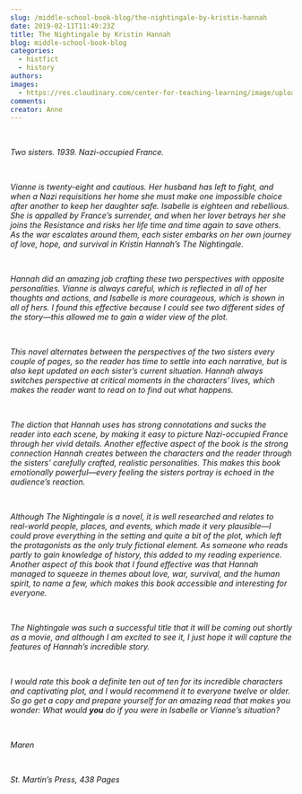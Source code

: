 ```yaml
---
slug: /middle-school-book-blog/the-nightingale-by-kristin-hannah
date: 2019-02-11T11:49:23Z
title: The Nightingale by Kristin Hannah
blog: middle-school-book-blog
categories:
  - histfict
  - history
authors:
images:
  - https://res.cloudinary.com/center-for-teaching-learning/image/upload/v1659658273/The-Nightingale.jpg.jpg
comments:
creator: Anne
---
```


<div class="wp-block-image"><figure class="alignleft is-resized"/></div>
<!-- /wp:image --><br /><!-- wp:paragraph -->
<p><em>Two sisters. 1939. Nazi-occupied France. </em><em/></p>
<!-- /wp:paragraph --><br /><!-- wp:paragraph -->
<p>Vianne is
twenty-eight and cautious. Her husband has left to fight, and when a Nazi
requisitions her home she must make one impossible choice after another to keep
her daughter safe. Isabelle is eighteen and rebellious. She is appalled by
France’s surrender, and when her lover betrays her she joins the Resistance and
risks her life time and time again to save others. As the war escalates around
them, each sister embarks on her own journey of love, hope, and survival in
Kristin Hannah’s <em>The Nightingale.</em></p>
<!-- /wp:paragraph --><br /><!-- wp:paragraph -->
<p>Hannah did an
amazing job crafting these two perspectives with opposite personalities. Vianne
is always careful, which is reflected in all of her thoughts and actions, and
Isabelle is more courageous, which is shown in all of hers. I found this
effective because I could see two different sides of the story—this allowed me to
gain a wider view of the plot.</p>
<!-- /wp:paragraph --><br /><!-- wp:paragraph -->
<p>This novel
alternates between the perspectives of the two sisters every couple of pages,
so the reader has time to settle into each narrative, but is also kept updated
on each sister’s current situation. Hannah always switches perspective at critical
moments in the characters’ lives, which makes the reader want to read on to
find out what happens. </p>
<!-- /wp:paragraph --><br /><!-- wp:paragraph -->
<p>The diction that Hannah uses has strong connotations and sucks the reader into each scene, by making it easy to picture Nazi-occupied France through her vivid details. Another effective aspect of the book is the strong connection Hannah creates between the characters and the reader through the sisters’ carefully crafted, realistic personalities. This makes this book emotionally powerful—every feeling the sisters portray is echoed in the audience’s reaction.</p>
<!-- /wp:paragraph --><br /><!-- wp:paragraph -->
<p>Although <em>The Nightingale</em> is a novel, it is well researched and relates to real-world people, places, and events, which made it very plausible—I could prove everything in the setting and quite a bit of the plot, which left the protagonists as the only truly fictional element. As someone who reads partly to gain knowledge of history, this added to my reading experience. Another aspect of this book that I found effective was that Hannah managed to squeeze in themes about love, war, survival, and the human spirit, to name a few, which makes this book accessible and interesting for everyone.</p>
<!-- /wp:paragraph --><br /><!-- wp:paragraph -->
<p><em>The Nightingale</em> was such a successful title that it will be coming out shortly as
a movie, and although I am excited to see it, I just hope it will capture the
features of Hannah’s incredible story.  </p>
<!-- /wp:paragraph --><br /><!-- wp:paragraph -->
<p>I would rate this
book a definite ten out of ten for its incredible characters and captivating
plot, and I would recommend it to everyone twelve or older. So go get a copy
and prepare yourself for an amazing read that makes you wonder: What would <strong>you</strong>
do if you were in Isabelle or Vianne’s situation?</p>
<!-- /wp:paragraph --><br /><!-- wp:paragraph -->
<p>Maren</p>
<!-- /wp:paragraph --><br /><!-- wp:paragraph -->
<p>St. Martin’s Press, 438 Pages           </p>
<!-- /wp:paragraph -->
